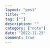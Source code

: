 ```yaml
---
layout: "post"
title: ""
tag: [""]
description: ""
category: ["note"]
date: "2022-11-25"
comment: true
---
```


